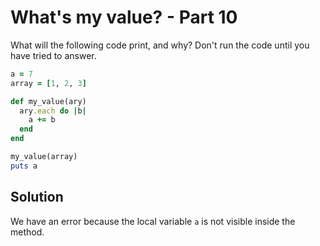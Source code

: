 # What's my value? - Part 10

What will the following code print, and why? Don't run the code until you have tried to answer.

```ruby
a = 7
array = [1, 2, 3]

def my_value(ary)
  ary.each do |b|
    a += b
  end
end

my_value(array)
puts a
```

## Solution

We have an error because the local variable ```a``` is not visible inside the method.
